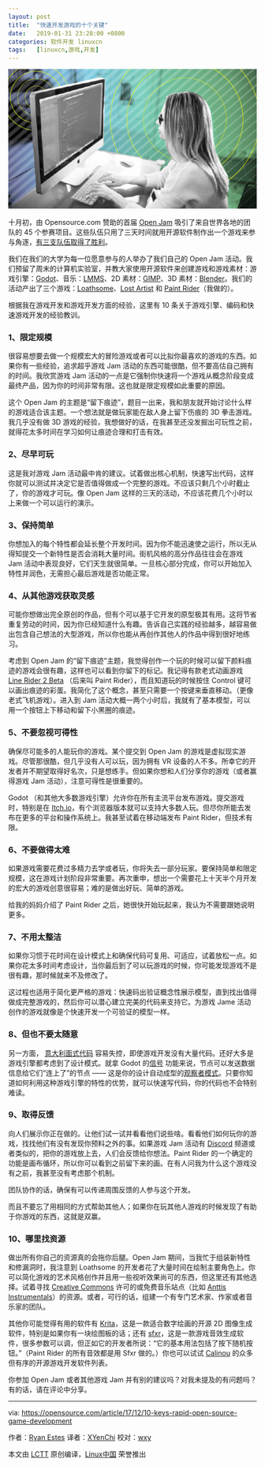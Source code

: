 ```yaml
---
layout: post
title:	"快速开发游戏的十个关键"
date:	2019-01-31 23:28:00 +0800 
categories:	软件开发 linuxcn 
tags:	[linuxcn,游戏,开发]
---
```



![](/Asserts/Images/album/201901/31/232811ii06eflwif0u6lm9.png)


十月初，由 Opensource.com 赞助的首届 [Open Jam](https://itch.io/jam/open-jam-1) 吸引了来自世界各地的团队的 45 个参赛项目。这些队伍只用了三天时间就用开源软件制作出一个游戏来参与角逐，[有三支队伍取得了胜利](https://opensource.com/article/17/11/open-jam)。


我们在我们的大学为每一位愿意参与的人举办了我们自己的 Open Jam 活动。我们预留了周末的计算机实验室，并教大家使用开源软件来创建游戏和游戏素材：游戏引擎：[Godot](https://godotengine.org/)、音乐：[LMMS](https://lmms.io/)、2D 素材：[GIMP](https://www.gimp.org/)、3D 素材：[Blender](https://www.blender.org/)。我们的活动产出了三个游戏：[Loathsome](https://astropippin.itch.io/loathsome)、[Lost Artist](https://masonraus.itch.io/lost-artist) 和 [Paint Rider](https://figytuna.itch.io/paint-rider)（我做的）。


根据我在游戏开发和游戏开发方面的经验，这里有 10 条关于游戏引擎、编码和快速游戏开发的经验教训。


### 1、限定规模


很容易想要去做一个规模宏大的冒险游戏或者可以比拟你最喜欢的游戏的东西。如果你有一些经验，追求超乎游戏 Jam 活动的东西可能很酷，但不要高估自己拥有的时间。我欣赏游戏 Jam 活动的一点是它强制你快速将一个游戏从概念阶段变成最终产品，因为你的时间非常有限。这也就是限定规模如此重要的原因。


这个 Open Jam 的主题是“留下痕迹”，题目一出来，我和朋友就开始讨论什么样的游戏适合该主题。一个想法就是做玩家能在敌人身上留下伤痕的 3D 拳击游戏。我几乎没有做 3D 游戏的经验，我想做好的话，在我甚至还没发掘出可玩性之前，就得花太多时间在学习如何让痕迹合理和打击有效。


### 2、尽早可玩


这是我对游戏 Jam 活动最中肯的建议。试着做出核心机制，快速写出代码，这样你就可以测试并决定它是否值得做成一个完整的游戏。不应该只剩几个小时截止了，你的游戏才可玩。像 Open Jam 这样的三天的活动，不应该花费几个小时以上来做一个可以运行的演示。


### 3、保持简单


你想加入的每个特性都会延长整个开发时间。因为你不能迅速使之运行，所以无从得知提交一个新特性是否会消耗大量时间。街机风格的高分作品往往会在游戏 Jam 活动中表现良好，它们天生就很简单。一旦核心部分完成，你可以开始加入特性并润色，无需担心最后游戏是否功能正常。


### 4、从其他游戏获取灵感


可能你想做出完全原创的作品，但有个可以基于它开发的原型极其有用。这将节省重复劳动的时间，因为你已经知道什么有趣。告诉自己实践的经验越多，越容易做出包含自己想法的大型游戏，所以你也能从再创作其他人的作品中得到很好地练习。


考虑到 Open Jam 的“留下痕迹”主题，我觉得创作一个玩的时候可以留下颜料痕迹的游戏会很有趣，这样也可以看到你留下的标记。我记得有款老式动画游戏 [Line Rider 2 Beta](http://www.andkon.com/arcade/racing/lineriderbeta2/) （后来叫 Paint Rider），而且知道玩的时候按住 Control 键可以画出痕迹的彩蛋。我简化了这个概念，甚至只需要一个按键来垂直移动。（更像老式飞机游戏）。进入到 Jam 活动大概一两个小时后，我就有了基本模型，可以用一个按钮上下移动和留下小黑圈的痕迹。


### 5、不要忽视可得性


确保尽可能多的人能玩你的游戏。某个提交到 Open Jam 的游戏是虚拟现实游戏。尽管那很酷，但几乎没有人可以玩，因为拥有 VR 设备的人不多。所幸它的开发者并不期望取得好名次，只是想练手。但如果你想和人们分享你的游戏（或者赢得游戏 Jam 活动），注意可得性是很重要的。


Godot （和其他大多数游戏引擎）允许你在所有主流平台发布游戏。提交游戏时，特别是在 [Itch.io](https://itch.io/)，有个浏览器版本就可以支持大多数人玩。但尽你所能去发布在更多的平台和操作系统上。我甚至试着在移动端发布 Paint Rider，但技术有限。


### 6、不要做得太难


如果游戏需要花费过多精力去学或者玩，你将失去一部分玩家。要保持简单和限定规模，这在游戏计划阶段非常重要。再次重申，想出一个需要花上十天半个月开发的宏大的游戏创意很容易；难的是做出好玩、简单的游戏。


给我的妈妈介绍了 Paint Rider 之后，她很快开始玩起来，我认为不需要跟她说明更多。


### 7、不用太整洁


如果你习惯于花时间在设计模式上和确保代码可复用、可适应，试着放松一点。如果你花太多时间考虑设计，当你最后到了可以玩游戏的时候，你可能发现游戏不是很有趣，那时候就来不及修改了。


这过程也适用于简化更严格的游戏：快速码出验证概念性展示模型，直到找出值得做成完整游戏的，然后你可以潜心建立完美的代码来支持它。为游戏 Jame 活动创作的游戏就像是个快速开发一个可验证的模型一样。


### 8、但也不要太随意


另一方面， [意大利面式代码](https://en.wikipedia.org/wiki/Spaghetti_code) 容易失控，即使游戏开发没有大量代码。还好大多是游戏引擎都考虑到了设计模式。就拿 Godot 的[信号](http://kidscancode.org/blog/2017/03/godot_101_07/) 功能来说，节点可以发送数据信息给它们“连上了”的节点 —— 这是你的设计自动成型的[观察者模式](https://en.wikipedia.org/wiki/Observer_pattern)。只要你知道如何利用这种游戏引擎的特性的优势，就可以快速写代码，你的代码也不会特别难读。


### 9、取得反馈


向人们展示你正在做的。让他们试一试并看看他们说些啥。看看他们如何玩你的游戏，找找他们有没有发现你预料之外的事。如果游戏 Jam 活动有 [Discord](https://discordapp.com/) 频道或者类似的，把你的游戏放上去，人们会反馈给你想法。Paint Rider 的一个确定的功能是画布循环，所以你可以看到之前留下来的画。在有人问我为什么这个游戏没有之前，我甚至没有考虑那个机制。


团队协作的话，确保有可以传递周围反馈的人参与这个开发。


而且不要忘了用相同的方式帮助其他人；如果你在玩其他人游戏的时候发现了有助于你游戏的东西，这就是双赢。


### 10、哪里找资源


做出所有你自己的资源真的会拖你后腿。Open Jam 期间，当我忙于组装新特性和修漏洞时，我注意到 Loathsome 的开发者花了大量时间在绘制主要角色上。你可以简化游戏的艺术风格创作并且用一些视听效果尚可的东西，但这里还有其他选择。试着寻找 [Creative Commons](https://creativecommons.org/) 许可的或免费音乐站点（比如 [Anttis Instrumentals](http://www.soundclick.com/bands/default.cfm?bandID=1277008)）的资源。或者，可行的话，组建一个有专门艺术家、作家或者音乐家的团队。


其他你可能觉得有用的软件有 [Krita](https://krita.org/en/)，这是一款适合数字绘画的开源 2D 图像生成软件，特别是如果你有一块绘图板的话；还有 [sfxr](http://www.drpetter.se/project_sfxr.html)，这是一款游戏音效生成软件，很多参数可以调，但正如它的开发者所说：“它的基本用法包括了按下随机按钮。”（Paint Rider 的所有音效都是用 Sfxr 做的。）你也可以试试 [Calinou](https://notabug.org/Calinou/awesome-gamedev/src/master/README.md) 的众多但有序的开源游戏开发软件列表。


你参加 Open Jam 或者其他游戏 Jam 并有别的建议吗？对我未提及的有问题吗？有的话，请在评论中分享。




---


via: <https://opensource.com/article/17/12/10-keys-rapid-open-source-game-development>


作者：[Ryan Estes](https://opensource.com/users/figytuna) 译者：[XYenChi](https://github.com/XYenChi) 校对：[wxy](https://github.com/wxy)


本文由 [LCTT](https://github.com/LCTT/TranslateProject) 原创编译，[Linux中国](https://linux.cn/) 荣誉推出
